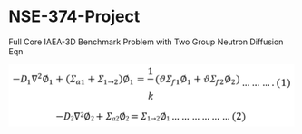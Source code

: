 # NSE-374-Project
Full Core IAEA-3D Benchmark Problem with Two Group Neutron Diffusion Eqn

![Neutron Diffusion Eqn](DEqn.png)
